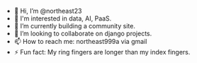 - 👋 Hi, I’m @northeast23
- 👀 I'm interested in data, AI, PaaS.
- 🌱 I’m currently building a community site. 
- 💞️ I’m looking to collaborate on django projects.
- 📫 How to reach me: northeast999a via gmail
- ⚡ Fun fact: My ring fingers are longer than my index fingers.

<!---
northeast23/northeast23 is a ✨ special ✨ repository because its `README.md` (this file) appears on your GitHub profile.
You can click the Preview link to take a look at your changes.
--->
